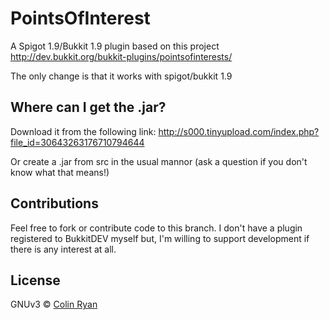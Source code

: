 # PointsOfInterest
A Spigot 1.9/Bukkit 1.9 plugin based on this project http://dev.bukkit.org/bukkit-plugins/pointsofinterests/

The only change is that it works with spigot/bukkit 1.9

## Where can I get the .jar?

Download it from the following link: http://s000.tinyupload.com/index.php?file_id=30643263176710794644

Or create a .jar from src in the usual mannor (ask a question if you don't know what that means!)

## Contributions

Feel free to fork or contribute code to this branch. I don't have a plugin registered to BukkitDEV myself but, I'm willing to support development if there is any interest at all.

## License

GNUv3 © [Colin Ryan](http://github.com/ColinRyan)

